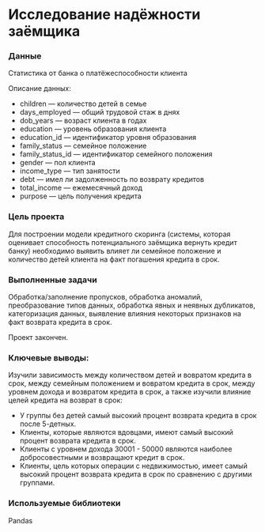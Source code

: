 # Исследование надёжности заёмщика

### Данные
Статистика от банка о платёжеспособности клиента

Описание данных:
- children — количество детей в семье
- days_employed — общий трудовой стаж в днях
- dob_years — возраст клиента в годах
- education — уровень образования клиента
- education_id — идентификатор уровня образования
- family_status — семейное положение
- family_status_id — идентификатор семейного положения
- gender — пол клиента
- income_type — тип занятости
- debt — имел ли задолженность по возврату кредитов
- total_income — ежемесячный доход
- purpose — цель получения кредита

### Цель проекта
Для построении модели кредитного скоринга (системы, которая оценивает способность потенциального заёмщика вернуть кредит банку) необходимо выявить влияет ли семейное положение и количество детей клиента на факт погашения кредита в срок.

### Выполненные задачи

Обработка/заполнение пропусков, обработка аномалий, преобразование типов данных, обработка явных и неявных дубликатов, категоризация данных, выявление влияния некоторых признаков на факт возврата кредита в срок.

Проект закончен.

### Ключевые выводы:

Изучили зависимость между количеством детей и вовратом кредита в срок, между семейным положением и вовратом кредита в срок, между уровнем дохода и возвратом кредита в срок, а также изучили влияние целей кредита на возврат в срок:

- У группы без детей самый высокий процент возврата кредита в срок после 5-детных.
- Клиенты, которые являются вдовцами, имеют самый высокий процент возврата кредита в срок.
- Клиенты с уровнем дохода 30001 - 50000 являются наиболее добросовестными и возвращают кредит в срок.
- Клиенты, цель которых операции с недвижимостью, имеет самый высокий процент возврата кредита в срок по сравнению с другими группами. 

### Используемые библиотеки

Pandas
